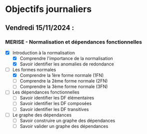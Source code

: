# Objectifs journaliers

## Vendredi 15/11/2024 :

### MERISE - Normalisation et dépendances fonctionnelles

- [x] Introduction à la normalisation
  - [x] Comprendre l'importance de la normalisation
  - [x] Savoir identifier les anomalies de redondance

- [ ] Les formes normales
  - [x] Comprendre la 1ère forme normale (1FN)
  - [ ] Comprendre la 2ème forme normale (2FN)
  - [ ] Comprendre la 3ème forme normale (3FN)

- [ ] Les dépendances fonctionnelles
  - [ ] Savoir identifier les DF élémentaires
  - [ ] Savoir identifier les DF composées
  - [ ] Savoir identifier les DF transitives

- [ ] Le graphe des dépendances
  - [ ] Savoir construire un graphe des dépendances
  - [ ] Savoir valider un graphe des dépendances